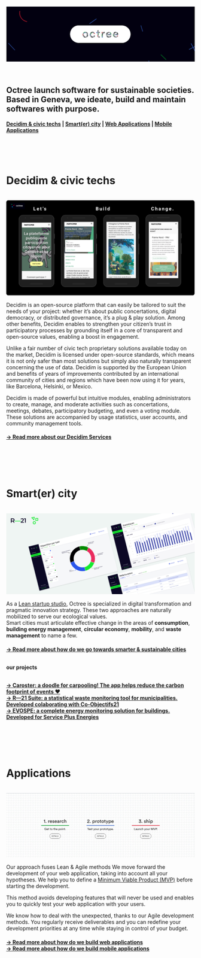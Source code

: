 <p align="center">
  <img src="https://raw.githubusercontent.com/octree-gva/.github/README/img/octree.png" alt="Octree launch software for sustainable societies" />
</p><br />

<h2 >
Octree launch software for sustainable societies. Based in Geneva, we ideate, build and maintain softwares with purpose.
</h2>
<h4>
<a href="https://octree.ch/en/decidim-civic-tech/">Decidim & civic techs</a> |
<a href="https://octree.ch/en/smart-city/">Smart(er) city</a> |
<a href="https://octree.ch/en/developpement-application-web/">Web Applications</a> |
<a href="https://octree.ch/en/mobile-applications/">Mobile Applications</a><br /><br />
</h4><br /><br />


# Decidim & civic techs

<br /><img src="https://github.com/octree-gva/meta/blob/main/decidim/static/participerge/mobile_participer_ge.png?raw=true" /><br />

Decidim is an open-source platform that can easily be tailored to suit the needs of your project: whether it’s about public concertations, digital democracy, or distributed governance, it’s a plug & play solution. Among other benefits, Decidim enables to strengthen your citizen’s trust in participatory processes by grounding itself in a core of transparent and open-source values, enabling a boost in engagement.

Unlike a fair number of civic tech proprietary solutions available today on the market, Decidim is licensed under open-source standards, which means it is not only safer than most solutions but simply also naturally transparent concerning the use of data. Decidim is supported by the European Union and benefits of years of improvements contributed by an international community of cities and regions which have been now using it for years, like Barcelona, Helsinki, or Mexico.

Decidim is made of powerful but intuitive modules, enabling administrators to create, manage, and moderate activities such as concertations, meetings, debates, participatory budgeting, and even a voting module. These solutions are accompanied by usage statistics, user accounts, and community management tools.

<h4>
    <a href="https://octree.ch/en/decidim-civic-tech/">→ Read more about our Decidim Services </a>
</h4><br /><br /><br /><br />


# Smart(er) city

<br /><img src="https://github.com/octree-gva/meta/blob/main/smart-city/static/R21.jpg?raw=true" /><br />

As a <a href="https://octree.ch/en/startup-as-a-service/">Lean startup studio</a>, Octree is specialized in digital transformation and pragmatic innovation strategy. These two approaches are naturally mobilized to serve our ecological values.<br />
Smart cities must articulate effective change in the areas of **consumption**, **building energy management**, **circular economy**, **mobility**, and **waste management** to name a few.


<h4>
    <a href="https://octree.ch/en/smart-city/">→ Read more about how do we go towards smarter & sustainable cities </a><br /><br />
    <p>our projects</p><br />
    <a href="https://caroster.io">→ Caroster: a doodle for carpooling! The app helps reduce the carbon footprint of events ❤️</a><br />
    <a href="https://r-21.ch">→ R—21 Suite: a statistical waste monitoring tool for municipalities. Developed colaborating with Co-Objectifs21</a><br />
    <a href="https://www.evospe.ch">→ EVOSPE: a complete energy monitoring solution for buildings. Developed for Service Plus Energies</a><br />
</h4><br /><br /><br /><br />


# Applications

<br /><img src="https://raw.githubusercontent.com/octree-gva/.github/README/img/lean.png"  alt="Quickly test your application, avoid developing features that will never be used" /><br />

Our approach fuses Lean & Agile methods
We move forward the development of your web application, taking into account all your hypotheses. We help you to define a <a href="https://octree.ch/en/go-to-market-fast/">Minimum Viable Product (MVP)</a> before starting the development. 

This method avoids developing features that will never be used and enables you to quickly test your web application with your users.

We know how to deal with the unexpected, thanks to our Agile development methods. You regularly receive deliverables and you can redefine your development priorities at any time while staying in control of your budget.

<h4>
    <a href="https://octree.ch/en/developpement-application-web/">→ Read more about how do we build <strong>web applications</strong></a><br />
    <a href="https://octree.ch/en/mobile-applications/">→ Read more about how do we build <strong>mobile applications</strong></a><br />
</h4><br /><br /><br /><br />
